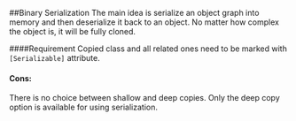 ﻿##Binary Serialization
The main idea is serialize an object graph into memory and then deserialize it back to an object.
No matter how complex the object is, it will be fully cloned.

####Requirement
Copied class and all related ones need to be marked with `[Serializable]` attribute.

#### Cons:
There is no choice between shallow and deep copies. 
Only the deep copy option is available for using serialization.